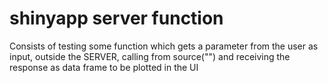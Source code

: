 # shinyapp server function
Consists of testing some function which gets a parameter from the user as input, outside the SERVER, calling from source("") and receiving the response as data frame to be plotted in the UI
